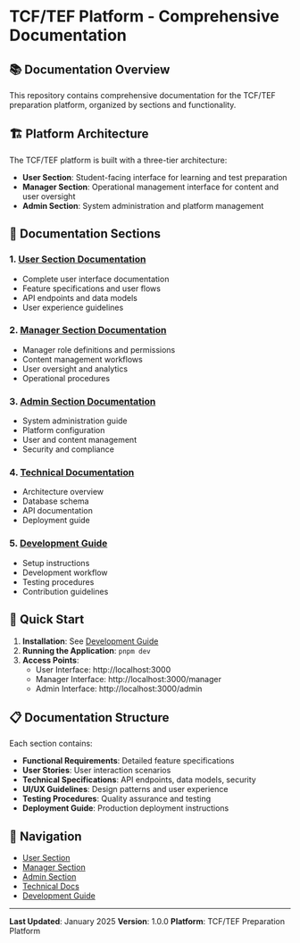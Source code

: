 # TCF/TEF Platform - Comprehensive Documentation

## 📚 Documentation Overview

This repository contains comprehensive documentation for the TCF/TEF preparation platform, organized by sections and functionality.

## 🏗️ Platform Architecture

The TCF/TEF platform is built with a three-tier architecture:

- **User Section**: Student-facing interface for learning and test preparation
- **Manager Section**: Operational management interface for content and user oversight
- **Admin Section**: System administration and platform management

## 📖 Documentation Sections

### 1. [User Section Documentation](./user-section/README.md)
- Complete user interface documentation
- Feature specifications and user flows
- API endpoints and data models
- User experience guidelines

### 2. [Manager Section Documentation](./manager-section/README.md)
- Manager role definitions and permissions
- Content management workflows
- User oversight and analytics
- Operational procedures

### 3. [Admin Section Documentation](./admin-section/README.md)
- System administration guide
- Platform configuration
- User and content management
- Security and compliance

### 4. [Technical Documentation](./technical/README.md)
- Architecture overview
- Database schema
- API documentation
- Deployment guide

### 5. [Development Guide](./development/README.md)
- Setup instructions
- Development workflow
- Testing procedures
- Contribution guidelines

## 🚀 Quick Start

1. **Installation**: See [Development Guide](./development/README.md)
2. **Running the Application**: `pnpm dev`
3. **Access Points**:
   - User Interface: http://localhost:3000
   - Manager Interface: http://localhost:3000/manager
   - Admin Interface: http://localhost:3000/admin

## 📋 Documentation Structure

Each section contains:
- **Functional Requirements**: Detailed feature specifications
- **User Stories**: User interaction scenarios
- **Technical Specifications**: API endpoints, data models, security
- **UI/UX Guidelines**: Design patterns and user experience
- **Testing Procedures**: Quality assurance and testing
- **Deployment Guide**: Production deployment instructions

## 🔗 Navigation

- [User Section](./user-section/)
- [Manager Section](./manager-section/)
- [Admin Section](./admin-section/)
- [Technical Docs](./technical/)
- [Development Guide](./development/)

---

**Last Updated**: January 2025
**Version**: 1.0.0
**Platform**: TCF/TEF Preparation Platform
